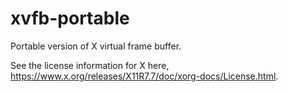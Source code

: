 # xvfb-portable
Portable version of X virtual frame buffer.

See the license information for X here, https://www.x.org/releases/X11R7.7/doc/xorg-docs/License.html.

